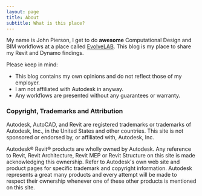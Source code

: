 ```yaml
---
layout: page
title: About
subtitle: What is this place?
---
```


My name is John Pierson, I get to do **awesome** Computational Design and BIM workflows at a place called [EvolveLAB](http://www.evolvebim.com/). This blog is my place to share my Revit and Dynamo findings.

Please keep in mind:

- This blog contains my own opinions and do not reflect those of my employer.
- I am not affiliated with Autodesk in anyway.
- Any workflows are presented without any guarantees or warranty.



### Copyright, Trademarks and Attribution
Autodesk, AutoCAD, and Revit are registered trademarks or trademarks of Autodesk, Inc., in the United States and other countries. This site is not sponsored or endorsed by, or affiliated with, Autodesk, Inc.

Autodesk® Revit® products are wholly owned by Autodesk. Any reference to Revit, Revit Architecture, Revit MEP or Revit Structure on this site is made acknowledging this ownership. Refer to Autodesk's own web site and product pages for specific trademark and copyright information. Autodesk represents a great many products and every attempt will be made to respect their ownership whenever one of these other products is mentioned on this site.
